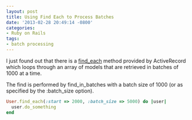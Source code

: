 ```yaml
---
layout: post
title: Using Find Each to Process Batches
date: '2013-02-28 20:49:14 -0800'
categories:
- Ruby on Rails
tags:
- batch processing
---
```


I just found out that there is a [find_each][1] method provided by
ActiveRecord which loops through an array of models that are retrieved in
batches of 1000 at a time.

The find is performed by find_in_batches with a batch size of 1000 (or as
specified by the :batch_size option).

``` ruby
User.find_each(:start => 2000, :batch_size => 5000) do |user|
  user.do_something
end
```

[1]: http://apidock.com/rails/ActiveRecord/Batches/ClassMethods/find_each
